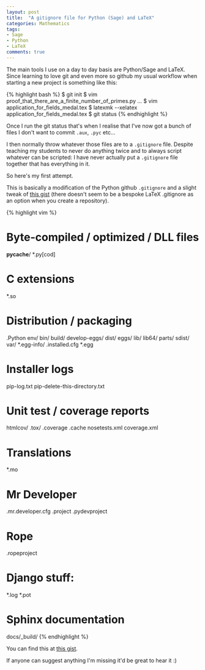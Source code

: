 ```yaml
---
layout: post
title:  "A gitignore file for Python (Sage) and LaTeX"
categories: Mathematics
tags:
- Sage
- Python
- LaTeX
comments: true
---
```


The main tools I use on a day to day basis are Python/Sage and LaTeX.
Since learning to love git and even more so github my usual workflow when starting a new project is something like this:

{% highlight bash %}
$ git init
$ vim proof_that_there_are_a_finite_number_of_primes.py
...
$ vim application_for_fields_medal.tex
$ latexmk --xelatex application_for_fields_medal.tex
$ git status
{% endhighlight %}

Once I run the git status that's when I realise that I've now got a bunch of files I don't want to commit `.aux`, `.pyc` etc...

I then normally throw whatever those files are to a `.gitignore` file.
Despite teaching my students to never do anything twice and to always script whatever can be scripted: I have never actually put a `.gitignore` file together that has everything in it.

So here's my first attempt.

This is basically a modification of the Python github `.gitignore` and a slight tweak of [this gist](https://gist.github.com/kogakure/149016) (there doesn't seem to be a bespoke LaTeX .gitignore as an option when you create a repository).

{% highlight vim %}
# Byte-compiled / optimized / DLL files
__pycache__/
*.py[cod]

# C extensions
*.so

# Distribution / packaging
.Python
env/
bin/
build/
develop-eggs/
dist/
eggs/
lib/
lib64/
parts/
sdist/
var/
*.egg-info/
.installed.cfg
*.egg

# Installer logs
pip-log.txt
pip-delete-this-directory.txt

# Unit test / coverage reports
htmlcov/
.tox/
.coverage
.cache
nosetests.xml
coverage.xml

# Translations
*.mo

# Mr Developer
.mr.developer.cfg
.project
.pydevproject

# Rope
.ropeproject

# Django stuff:
*.log
*.pot

# Sphinx documentation
docs/_build/
{% endhighlight %}

You can find this at [this gist](https://github.com/drvinceknight/EmergencyUnitEmergencyVehicleInterface/blob/master/.gitignore).

If anyone can suggest anything I'm missing it'd be great to hear it :)
